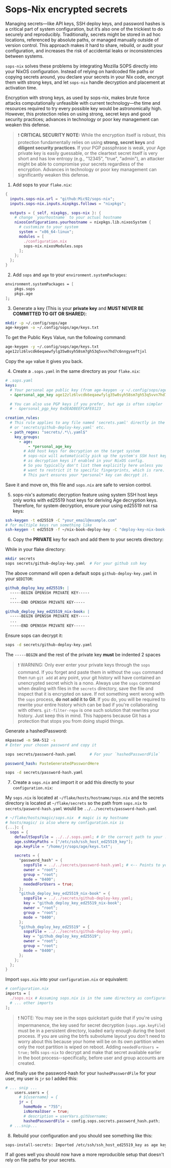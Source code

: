 # Sops-Nix encrypted secrets

Managing secrets—like API keys, SSH deploy keys, and password hashes is a
critical part of system configuration, but it’s also one of the trickiest to do
securely and reproducibly. Traditionally, secrets might be stored in ad hoc
locations, referenced by absolute paths, or managed manually outside of version
control. This approach makes it hard to share, rebuild, or audit your
configuration, and increases the risk of accidental leaks or inconsistencies
between systems.

`sops-nix` solves these problems by integrating Mozilla SOPS directly into your
NixOS configuration. Instead of relying on hardcoded file paths or copying
secrets around, you declare your secrets in your Nix code, encrypt them with
strong keys, and let `sops-nix` handle decryption and placement at activation
time.

Encryption with strong keys, as used by sops-nix, makes brute force attacks
computationally unfeasible with current technology—the time and resources
required to try every possible key would be astronomically high. However, this
protection relies on using strong, secret keys and good security practices;
advances in technology or poor key management can weaken this defense.

> ❗ **CRITICAL SECURITY NOTE:** While the encryption itself is robust, this
> protection fundamentally relies on using **strong, secret keys** and
> **diligent security practices**. If your PGP passphrase is weak, your Age
> private key is easily guessable, or the cleartext secret itself is very short
> and has low entropy (e.g., "12345", "true", "admin"), an attacker might be
> able to compromise your secrets regardless of the encryption. Advances in
> technology or poor key management can significantly weaken this defense.

1. Add sops to your `flake.nix`:

```nix
{
  inputs.sops-nix.url = "github:Mic92/sops-nix";
  inputs.sops-nix.inputs.nixpkgs.follows = "nixpkgs";

  outputs = { self, nixpkgs, sops-nix }: {
    # change `yourhostname` to your actual hostname
    nixosConfigurations.yourhostname = nixpkgs.lib.nixosSystem {
      # customize to your system
      system = "x86_64-linux";
      modules = [
        ./configuration.nix
        sops-nix.nixosModules.sops
      ];
    };
  };
}
```

2. Add `sops` and `age` to your `environment.systemPackages`:

```nix
environment.systemPackages = [
    pkgs.sops
    pkgs.age
];
```

3. Generate a key (This is your **private key** and **MUST NEVER BE COMMITTED TO
   GIT OR SHARED**):

```bash
mkdir -p ~/.config/sops/age
age-keygen -o ~/.config/sops/age/keys.txt
```

To get the Public Keys Value, run the following command:

```bash
age-keygen -y ~/.config/sops/age/keys.txt
age12zlz6lvcdk6eqaewfylg35w0syh58sm7gh53q5vvn7hd7c6nngyseftjxl
```

Copy the `age` value it gives you back.

4. Create a `.sops.yaml` in the same directory as your `flake.nix`:

```yaml
# .sops.yaml
keys:
  # Your personal age public key (from age-keygen -y ~/.config/sops/age/keys.txt)
  - &personal_age_key age12zlz6lvcdk6eqaewfylg35w0syh58sm7gh53q5vvn7hd7c6nngyseftjxl

  # You can also use PGP keys if you prefer, but age is often simpler
  # - &personal_pgp_key 0xDEADBEEFCAFE0123

creation_rules:
  # This rule applies to any file named 'secrets.yaml' directly in the 'secrets/' directory
  # or 'secrets/github-deploy-key.yaml' etc.
  - path_regex: "secrets/.*\\.yaml$"
    key_groups:
      - age:
          - *personal_age_key
        # Add host keys for decryption on the target system
        # sops-nix will automatically pick up the system's SSH host keys
        # as decryption keys if enabled in your NixOS config.
        # So you typically don't list them explicitly here unless you
        # want to restrict it to specific fingerprints, which is rare.
        # This part ensures your *personal* key can decrypt it.
```

Save it and move on, this file and `sops.nix` are safe to version control.

5. sops-nix's automatic decryption feature using system SSH host keys only works
   with ed25519 host keys for deriving Age decryption keys. Therefore, for
   system decryption, ensure your using ed25519 not rsa keys:

```bash
ssh-keygen -t ed25519 -C "your_email@example.com"
# for multiple keys run something like
ssh-keygen -t ed25519 -f ~/nix-book-deploy-key -C "deploy-key-nix-book-repo"
```

6. Copy the **PRIVATE** key for each and add them to your secrets directory:

While in your flake directory:

```bash
mkdir secrets
sops secrets/github-deploy-key.yaml  # For your github ssh key
```

The above command will open a default sops `github-deploy-key.yaml` in your
`$EDITOR`:

```yaml
github_deploy_key_ed25519: |
  -----BEGIN OPENSSH PRIVATE KEY-----
  ...
  -----END OPENSSH PRIVATE KEY-----

github_deploy_key_ed25519_nix-book: |
  -----BEGIN OPENSSH PRIVATE KEY-----
  ...
  -----END OPENSSH PRIVATE KEY-----
```

Ensure sops can decrypt it:

```bash
sops -d secrets/github-deploy-key.yaml
```

The `-----BEGIN` and the rest of the private key **must** be indented 2 spaces

> ❗ WARNING: Only ever enter your private keys through the `sops` command. If
> you forget and paste them in without the `sops` command then run `git add` at
> any point, your git history will have contained an unencrypted secret which is
> a nono. Always use the `sops` command when dealing with files in the `secrets`
> directory, save the file and inspect that it is encrypted on save. If not
> something went wrong with the `sops` process, **do not add it to Git**. If you
> do, you will be required to rewrite your entire history which can be bad if
> you're collaborating with others. `git-filter-repo` is one such solution that
> rewrites your history. Just keep this in mind. This happens because Git has a
> protection that stops you from doing stupid things.

Generate a hashedPassword:

```bash
mkpasswd -m SHA-512 -s
# Enter your chosen password and copy it
```

```bash
sops secrets/password-hash.yaml      # For your `hashedPasswordFile`
```

```yaml
password_hash: PasteGeneratedPasswordHere
```

```bash
sops -d secrets/password-hash.yaml
```

7. Create a `sops.nix` and import it or add this directly to your
   `configuration.nix`:

My `sops.nix` is located at `~/flake/hosts/hostname/sops.nix` and the secrets
directory is located at `~/flake/secrets` so the path from `sops.nix` to
`secrets/pasword-hash.yaml` would be `../../secrets/password-hash.yaml`

```nix
# ~/flake/hosts/magic/sops.nix  # magic is my hostname
# hosts/magic/ is also where my configuration.nix is
{...}: {
  sops = {
    defaultSopsFile = ../../.sops.yaml; # Or the correct path to your .sops.yaml
    age.sshKeyPaths = ["/etc/ssh/ssh_host_ed25519_key"];
    age.keyFile = "/home/jr/sops/age/keys.txt";

    secrets = {
      "password_hash" = {
        sopsFile = ../../secrets/password-hash.yaml; # <-- Points to your password hash file
        owner = "root";
        group = "root";
        mode = "0400";
        neededForUsers = true;
      };
      "github_deploy_key_ed25519_nix-book" = {
        sopsFile = ../../secrets/github-deploy-key.yaml;
        key = "github_deploy_key_ed25519_nix-book";
        owner = "root";
        group = "root";
        mode = "0400";
      };
      "github_deploy_key_ed25519" = {
        sopsFile = ../../secrets/github-deploy-key.yaml;
        key = "github_deploy_key_ed25519";
        owner = "root";
        group = "root";
        mode = "0400";
      };
    };
  };
}
```

Import `sops.nix` into your `configuration.nix` or equivalent:

```nix
# configuration.nix
imports = [
  ./sops.nix # Assuming sops.nix is in the same directory as configuration.nix, adjust path as needed
  # ... other imports
];
```

> ❗ NOTE: You may see in the sops quickstart guide that if you're using
> impermanence, the key used for secret decryption (`sops.age.keyFile`) must be
> in a persistent directory, loaded early enough during the boot process. If you
> are using the btrfs subvolume layout you don't need to worry about this
> because your home will be on its own partition when only the root partition is
> wiped on reboot. Adding `neededForUsers = true;` tells `sops-nix` to decrypt
> and make that secret available earlier in the boot process--specifically,
> before user and group accounts are created.

And finally use the password-hash for your `hashedPasswordFile` for your user,
my user is `jr` so I added this:

```nix
# ... snip ...
    users.users = {
      # ${username} = {
      jr = {
        homeMode = "755";
        isNormalUser = true;
        # description = userVars.gitUsername;
        hashedPasswordFile = config.sops.secrets.password_hash.path;
  # ...snip...
```

8. Rebuild your configuration and you should see something like this:

```bash
sops-install-secrets: Imported /etc/ssh/ssh_host_ed25519_key as age key with fingerprint age1smamkzrwpdxw63hrxxcq8kmejsm4olknsrg72vd0qtfpmlzlvnf8uws38mzuj
```

If all goes well you should now have a more reproducible setup that doesn't rely
on file paths for your secrets.
